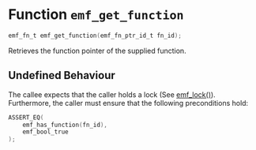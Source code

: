 # Function `emf_get_function`

```c
emf_fn_t emf_get_function(emf_fn_ptr_id_t fn_id);
```

Retrieves the function pointer of the supplied function.

## Undefined Behaviour

The callee expects that the caller holds a lock (See [emf_lock()](./fn.emf_lock.md)).  
Furthermore, the caller must ensure that the following preconditions hold:

```c
ASSERT_EQ(
    emf_has_function(fn_id),
    emf_bool_true
);
```
